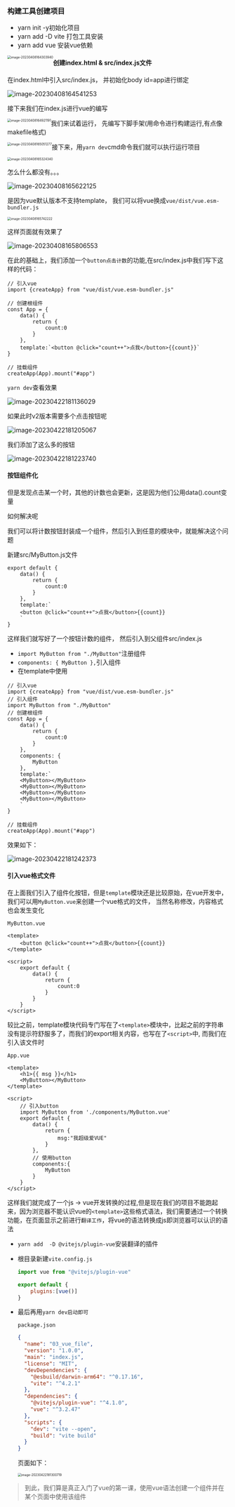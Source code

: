### 构建工具创建项目

- yarn init -y初始化项目
- yarn add -D vite 打包工具安装
- yarn add vue 安装vue依赖

<img src="assets/image-20230408164303940.png" alt="image-20230408164303940" style="float: left; zoom: 50%;" />







#### 创建index.html & src/index.js文件

在index.html中引入src/index.js， 并初始化body id=app进行绑定

![image-20230408164541253](assets/image-20230408164541253.png)

接下来我们在index.js进行vue的编写

<img src="assets/image-20230408164921191.png" alt="image-20230408164921191" style="zoom:50%;float:left" />

我们来试着运行， 先编写下脚手架(用命令进行构建运行,有点像makefile格式)

<img src="assets/image-20230408165051277.png" alt="image-20230408165051277" style="zoom:50%;float:left" />

接下来，用`yarn dev`cmd命令我们就可以执行运行项目

<img src="assets/image-20230408165324340.png" alt="image-20230408165324340" style="zoom:50%;" />

怎么什么都没有。。。

![image-20230408165622125](assets/image-20230408165622125.png)

是因为vue默认版本不支持template， 我们可以将vue换成`vue/dist/vue.esm-bundler.js`

<img src="assets/image-20230408165742222.png" alt="image-20230408165742222" style="zoom:50%;" />

这样页面就有效果了

![image-20230408165806553](assets/image-20230408165806553.png)

在此的基础上，我们添加一个`button点击计数`的功能,在src/index.js中我们写下这样的代码：

```vue
// 引入vue
import {createApp} from "vue/dist/vue.esm-bundler.js"

// 创建根组件
const App = {
    data() {
        return {
            count:0
        }
    },
    template:`<button @click="count++">点我</button>{{count}}`
}

// 挂载组件
createApp(App).mount("#app")
```

`yarn dev`查看效果

![image-20230422181136029](assets/image-20230422181148774.png)

如果此时v2版本需要多个点击按钮呢

![image-20230422181205067](assets/image-20230422181205067.png)

我们添加了这么多的按钮

![image-20230422181223740](assets/image-20230422181223740.png)

#### 按钮组件化

但是发现点击某一个时，其他的计数也会更新，这是因为他们公用data().count变量

如何解决呢

我们可以将计数按钮封装成一个组件，然后引入到任意的模块中，就能解决这个问题

新建src/MyButton.js文件

```vue
export default {
    data() {
        return {
            count:0
        }
    },
    template:`
    <button @click="count++">点我</button>{{count}}
    `
}
```

这样我们就写好了一个按钮计数的组件， 然后引入到父组件src/index.js

- `import MyButton from "./MyButton"`注册组件
-  `components: {
          MyButton
      },`引入组件
- 在template中使用

```vue
// 引入vue
import {createApp} from "vue/dist/vue.esm-bundler.js"
// 引入组件
import MyButton from "./MyButton"
// 创建根组件
const App = {
    data() {
        return {
            count:0
        }
    },
    components: {
        MyButton
    },
    template:`
    <MyButton></MyButton>
    <MyButton></MyButton>
    <MyButton></MyButton>
    <MyButton></MyButton>
    `
}

// 挂载组件
createApp(App).mount("#app")
```

效果如下：

![image-20230422181242373](assets/image-20230422181242373.png)

#### 引入vue格式文件

在上面我们引入了组件化按钮，但是`template`模块还是比较原始，在vue开发中，我们可以用`MyButton.vue`来创建一个vue格式的文件， 当然名称修改，内容格式也会发生变化

`MyButton.vue`

```vue
<template>
    <button @click="count++">点我</button>{{count}}
</template>

<script>
    export default {
        data() {
            return {
                count:0
            }
        }
    }
</script>
```

较比之前，template模块代码专门写在了`<template>`模块中，比起之前的字符串没有提示符舒服多了，而我们的export相关内容，也写在了`<script>`中, 而我们在引入该文件时

`App.vue`

```vue
<template>
    <h1>{{ msg }}</h1>
    <MyButton></MyButton>
</template>

<script>
    // 引入button
    import MyButton from './components/MyButton.vue'
    export default {
        data() {
            return {
                msg:"我超级爱VUE"
            }
        },
        // 使用button
        components:{
            MyButton
        }
    }
</script>
```

这样我们就完成了一个js -> vue开发转换的过程,但是现在我们的项目不能跑起来，因为浏览器不能认识vue的`<template>`这些格式语法，我们需要通过一个转换功能，在页面显示之前进行`翻译工作`，将vue的语法转换成js即浏览器可以认识的语法

- `yarn add  -D @vitejs/plugin-vue`安装翻译的插件

- 根目录新建`vite.config.js`

  ```js
  import vue from "@vitejs/plugin-vue"
  
  export default {
      plugins:[vue()]
  }
  ```

- 最后再用`yarn dev启动即可`

  `package.json`

  ```json
  {
    "name": "03_vue_file",
    "version": "1.0.0",
    "main": "index.js",
    "license": "MIT",
    "devDependencies": {
      "@esbuild/darwin-arm64": "^0.17.16",
      "vite": "^4.2.1"
    },
    "dependencies": {
      "@vitejs/plugin-vue": "^4.1.0",
      "vue": "^3.2.47"
    },
    "scripts": {
      "dev": "vite --open",
      "build": "vite build"
    }
  }
  
  ```

  页面如下：

  <img src="assets/image-20230422181300719.png" alt="image-20230422181300719" style="zoom:50%;" />

> 到此，我们算是真正入门了vue的第一课，使用vue语法创建一个组件并在某个页面中使用该组件



